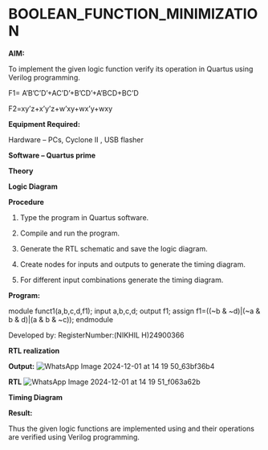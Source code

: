 # BOOLEAN_FUNCTION_MINIMIZATION

**AIM:**

To implement the given logic function verify its operation in Quartus using Verilog programming.

F1= A’B’C’D’+AC’D’+B’CD’+A’BCD+BC’D 

F2=xy’z+x’y’z+w’xy+wx’y+wxy

**Equipment Required:**

Hardware – PCs, Cyclone II , USB flasher

**Software – Quartus prime**

**Theory**

**Logic Diagram**

**Procedure**

1.	Type the program in Quartus software.

2.	Compile and run the program.

3.	Generate the RTL schematic and save the logic diagram.

4.	Create nodes for inputs and outputs to generate the timing diagram.

5.	For different input combinations generate the timing diagram.


**Program:**

module funct1(a,b,c,d,f1);
input a,b,c,d;
output f1;
assign f1=((~b & ~d)|(~a & b & d)|(a & b & ~c));
endmodule


Developed by: RegisterNumber:(NIKHIL H)24900366


**RTL realization**
 
**Output:**
 ![WhatsApp Image 2024-12-01 at 14 19 50_63bf36b4](https://github.com/user-attachments/assets/43a8045e-404c-4396-918f-6c926257978e)


**RTL**
   ![WhatsApp Image 2024-12-01 at 14 19 51_f063a62b](https://github.com/user-attachments/assets/f3a66c2c-29f2-449d-8eb0-7202bcb29f10)

**Timing Diagram**

**Result:**

Thus the given logic functions are implemented using and their operations are verified using Verilog programming.


